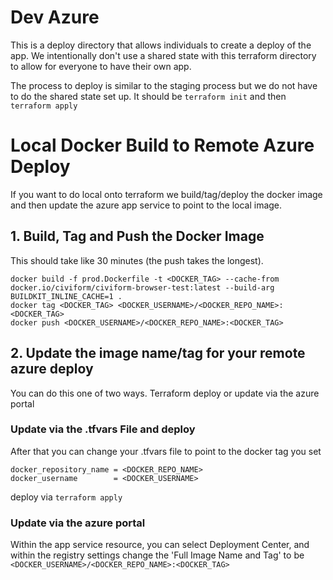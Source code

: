 # Dev Azure
This is a deploy directory that allows individuals to create a deploy of the 
app. We intentionally don't use a shared state with this terraform directory
to allow for everyone to have their own app. 

The process to deploy is similar
to the staging process but we do not have to do the shared state set up. It 
should be `terraform init` and then `terraform apply`

# Local Docker Build to Remote Azure Deploy
If you want to do local onto terraform we build/tag/deploy the docker image 
and then update the azure app service to point to the local image. 

## 1. Build, Tag and Push the Docker Image
This should take like 30 minutes (the push takes the longest).

```
docker build -f prod.Dockerfile -t <DOCKER_TAG> --cache-from docker.io/civiform/civiform-browser-test:latest --build-arg BUILDKIT_INLINE_CACHE=1 .
docker tag <DOCKER_TAG> <DOCKER_USERNAME>/<DOCKER_REPO_NAME>:<DOCKER_TAG>
docker push <DOCKER_USERNAME>/<DOCKER_REPO_NAME>:<DOCKER_TAG>
```

## 2. Update the image name/tag for your remote azure deploy
You can do this one of two ways. Terraform deploy or update via the azure 
portal 

### Update via the .tfvars File and deploy
After that you can change your .tfvars file to point to the docker tag you set

```
docker_repository_name = <DOCKER_REPO_NAME>
docker_username        = <DOCKER_USERNAME>
```

deploy via `terraform apply`

### Update via the azure portal
Within the app service resource, you can select Deployment Center, and within
the registry settings change the 'Full Image Name and Tag' to be 
`<DOCKER_USERNAME>/<DOCKER_REPO_NAME>:<DOCKER_TAG>`
